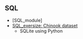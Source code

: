 ## SQL
* [SQL_module]
* [SQL_exersize: Chinook dataset](https://github.com/taekjunkim/OnlineCourses/blob/main/SQL/SQL_exercise.ipynb)
  - SQLite using Python
